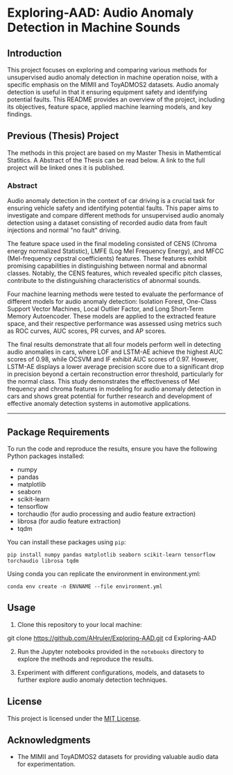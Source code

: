 # Exploring-AAD: Audio Anomaly Detection in Machine Sounds

## Introduction

This project focuses on exploring and comparing various methods for unsupervised audio anomaly detection in machine operation noise, with a specific emphasis on the MIMII and ToyADMOS2 datasets. 
Audio anomaly detection is useful in that it ensuring equipment safety and identifying potential faults. 
This README provides an overview of the project, including its objectives, feature space, applied machine learning models, and key findings.

## Previous (Thesis) Project
The methods in this project are based on my Master Thesis in Mathemtical Statitics. A Abstract of the Thesis can be read below. A link to the full project will be linked ones it is published.

### Abstract
Audio anomaly detection in the context of car driving is a crucial task for ensuring vehicle safety and identifying potential faults. This paper aims to investigate and compare different methods for unsupervised audio anomaly detection using a dataset consisting of recorded audio data from fault injections and normal "no fault" driving.

The feature space used in the final modeling consisted of CENS (Chroma energy normalized Statistic), LMFE (Log Mel Frequency Energy), and MFCC (Mel-frequency cepstral coefficients) features. These features exhibit promising capabilities in distinguishing between normal and abnormal classes. Notably, the CENS features, which revealed specific pitch classes, contribute to the distinguishing characteristics of abnormal sounds.

Four machine learning methods were tested to evaluate the performance of different models for audio anomaly detection: Isolation Forest, One-Class Support Vector Machines, Local Outlier Factor, and Long Short-Term Memory Autoencoder. These models are applied to the extracted feature space, and their respective performance was assessed using metrics such as ROC curves, AUC scores, PR curves, and AP scores.

The final results demonstrate that all four models perform well in detecting audio anomalies in cars, where LOF and LSTM-AE achieve the highest AUC scores of 0.98, while OCSVM and IF exhibit AUC scores of 0.97. However, LSTM-AE displays a lower average precision score due to a significant drop in precision beyond a certain reconstruction error threshold, particularly for the normal class. This study demonstrates the effectiveness of Mel frequency and chroma features in modeling for audio anomaly detection in cars and shows great potential for further research and development of effective anomaly detection systems in automotive applications.

***

## Package Requirements

To run the code and reproduce the results, ensure you have the following Python packages installed:

- numpy
- pandas
- matplotlib
- seaborn
- scikit-learn
- tensorflow
- torchaudio (for audio processing and audio feature extraction)
- librosa (for audio feature extraction)
- tqdm 

You can install these packages using `pip`:
```console
pip install numpy pandas matplotlib seaborn scikit-learn tensorflow torchaudio librosa tqdm
```
Using conda you can replicate the environment in environment.yml:
```console
conda env create -n ENVNAME --file environment.yml
```

## Usage

1. Clone this repository to your local machine:

git clone https://github.com/AHruler/Exploring-AAD.git
cd Exploring-AAD

2. Run the Jupyter notebooks provided in the `notebooks` directory to explore the methods and reproduce the results.

3. Experiment with different configurations, models, and datasets to further explore audio anomaly detection techniques.

## License

This project is licensed under the [MIT License](LICENSE).

## Acknowledgments

- The MIMII and ToyADMOS2 datasets for providing valuable audio data for experimentation.

